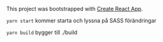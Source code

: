 This project was bootstrapped with [Create React App](https://github.com/facebookincubator/create-react-app).

`yarn start` kommer starta och lyssna på SASS förändringar

`yarn build` bygger till ./build
